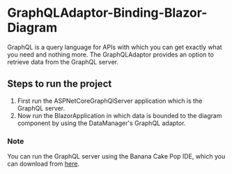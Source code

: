 # GraphQLAdaptor-Binding-Blazor-Diagram

GraphQL is a query language for APIs with which you can get exactly what you need and nothing more. The GraphQLAdaptor provides an option to retrieve data from the GraphQL server.

## Steps to run the project

1. First run the ASPNetCoreGraphQlServer application which is the GraphQL server.
2. Now run the BlazorApplication in which data is bounded to the diagram component by using the DataManager's GraphQL adaptor.

### Note

You can run the GraphQL server using the Banana Cake Pop IDE, which you can download from [here](https://chillicream.com/products/bananacakepop/). 